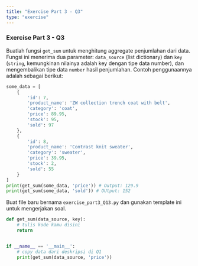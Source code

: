 ```yaml
---
title: "Exercise Part 3 - Q3"
type: "exercise"
---
```


### Exercise Part 3 - Q3

Buatlah fungsi `get_sum` untuk menghitung aggregate penjumlahan dari data. Fungsi ini menerima dua parameter: `data_source` (list dictionary) dan `key` (`string`, kemungkinan nilainya adalah key dengan tipe data number), dan mengembalikan tipe data `number` hasil penjumlahan. Contoh penggunaannya adalah sebagai berikut:

```python
some_data = [
    {
        'id': 7,
        'product_name': 'ZW collection trench coat with belt',
        'category': 'coat',
        'price': 89.95,
        'stock': 95,
        'sold': 97
    },
    {
        'id': 8,
        'product_name': 'Contrast knit sweater',
        'category': 'sweater',
        'price': 39.95,
        'stock': 2,
        'sold': 55
    }
]
print(get_sum(some_data, 'price')) # Output: 129.9
print(get_sum(some_data, 'sold')) # OUtput: 152
```

Buat file baru bernama `exercise_part3_Q13.py` dan gunakan template ini untuk mengerjakan soal.

```python
def get_sum(data_source, key):
    # tulis kode kamu disini
    return


if __name__ == '__main__':
    # copy data dari deskripsi di Q1
    print(get_sum(data_source, 'price'))
```
